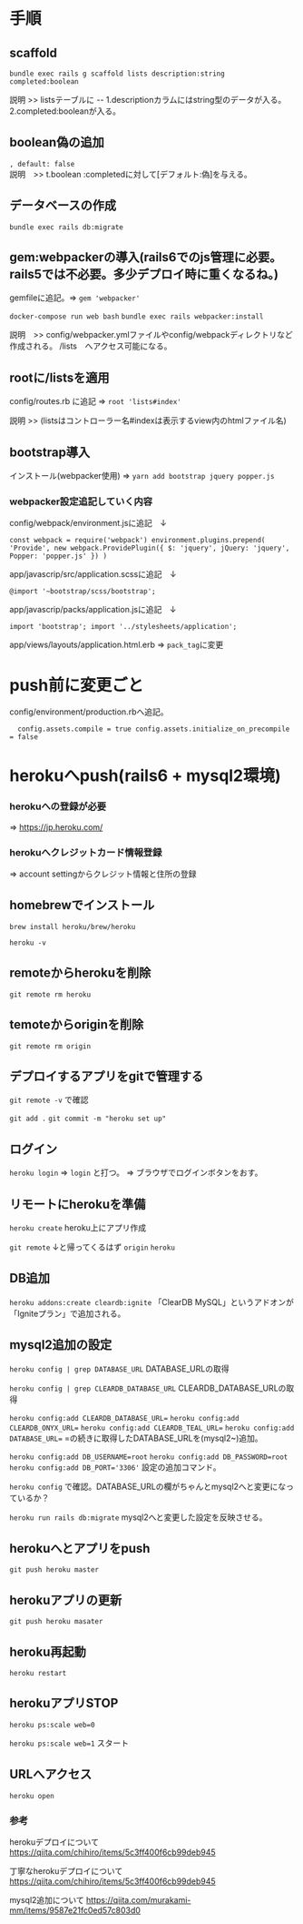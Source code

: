 # 手順

## scaffold
`bundle exec rails g scaffold lists description:string completed:boolean`

 説明 >> listsテーブルに -- 1.descriptionカラムにはstring型のデータが入る。 2.completed:booleanが入る。
 
 ## boolean偽の追加
 
  `, default: false`  
 説明　>> t.boolean :completedに対して[デフォルト:偽]を与える。
 
 ## データベースの作成

 `bundle exec rails db:migrate`
 
 ## gem:webpackerの導入(rails6でのjs管理に必要。rails5では不必要。多少デプロイ時に重くなるね。)
 gemfileに追記。=> `gem 'webpacker'`
 
 `docker-compose run web bash`
 `bundle exec rails webpacker:install` 
 
 説明　>> config/webpacker.ymlファイルやconfig/webpackディレクトリなど作成される。
         /lists　へアクセス可能になる。
 
 ## rootに/listsを適用
 config/routes.rb に追記 => `root 'lists#index'` 
 
 説明 >> (listsはコントローラー名#indexは表示するview内のhtmlファイル名)
 
 ## bootstrap導入
 インストール(webpacker使用)  => `yarn add bootstrap jquery popper.js`
 
   ###  webpacker設定追記していく内容
 config/webpack/environment.jsに追記　↓
 
 `const webpack = require('webpack')
environment.plugins.prepend(
  'Provide',
  new webpack.ProvidePlugin({
    $: 'jquery',
    jQuery: 'jquery',
    Popper: 'popper.js'
  })
)`

app/javascrip/src/application.scssに追記　↓

`@import '~bootstrap/scss/bootstrap';`

app/javascrip/packs/application.jsに追記　↓

`import 'bootstrap';
import '../stylesheets/application';`

app/views/layouts/application.html.erb => `pack_tag`に変更




# push前に変更ごと
 config/environment/production.rbへ追記。
 
 `  config.assets.compile = true
  config.assets.initialize_on_precompile = false`
  



# herokuへpush(rails6 + mysql2環境)

   ### herokuへの登録が必要
   => https://jp.heroku.com/

   ### herokuへクレジットカード情報登録
   => account settingからクレジット情報と住所の登録


## homebrewでインストール

`brew install heroku/brew/heroku`

`heroku -v`



## remoteからherokuを削除
`git remote rm heroku`

## temoteからoriginを削除
`git remote rm origin`



## デプロイするアプリをgitで管理する

`git remote -v`
で確認

`git add .`
`git commit -m "heroku set up"`





## ログイン

`heroku login`
=> `login` と打つ。
  => ブラウザでログインボタンをおす。
  
  
  
  

## リモートにherokuを準備

`heroku create`
heroku上にアプリ作成


`git remote`
↓と帰ってくるはず
`origin`
`heroku`




## DB追加

`heroku addons:create cleardb:ignite`
「ClearDB MySQL」というアドオンが「Igniteプラン」で追加される。




## mysql2追加の設定

`heroku config | grep DATABASE_URL`
DATABASE_URLの取得


`heroku config | grep CLEARDB_DATABASE_URL`
CLEARDB_DATABASE_URLの取得


`heroku config:add CLEARDB_DATABASE_URL=`
`heroku config:add CLEARDB_ONYX_URL=`
`heroku config:add CLEARDB_TEAL_URL=`
`heroku config:add DATABASE_URL=`
=の続きに取得したDATABASE_URLを(mysql2~)追加。


`heroku config:add DB_USERNAME=root`
`heroku config:add DB_PASSWORD=root`
`heroku config:add DB_PORT='3306'`
設定の追加コマンド。


`heroku config`
で確認。DATABASE_URLの欄がちゃんとmysql2へと変更になっているか？


`heroku run rails db:migrate`
mysql2へと変更した設定を反映させる。





## herokuへとアプリをpush
`git push heroku master`




## herokuアプリの更新
`git push heroku masater`



## heroku再起動
`heroku restart`



## herokuアプリSTOP
`heroku ps:scale web=0`


`heroku ps:scale web=1`
スタート



## URLへアクセス
`heroku open`

### 参考

herokuデプロイについて
https://qiita.com/chihiro/items/5c3ff400f6cb99deb945

丁寧なherokuデプロイについて
https://qiita.com/chihiro/items/5c3ff400f6cb99deb945

mysql2追加について
https://qiita.com/murakami-mm/items/9587e21fc0ed57c803d0

